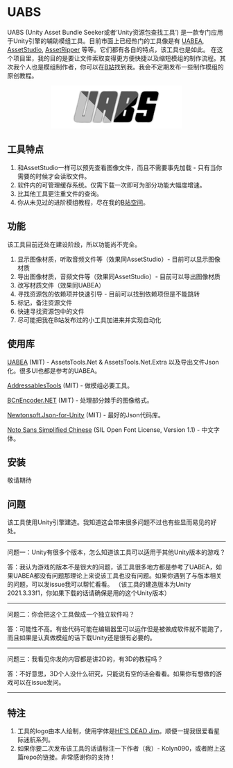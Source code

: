 # UABS
UABS (Unity Asset Bundle Seeker或者‘Unity资源包查找工具’) 是一款专门应用于Unity引擎的辅助模组工具。目前市面上已经热门的工具像是有
[UABEA](https://github.com/nesrak1/UABEA), [AssetStudio](https://github.com/Perfare/AssetStudio),
[AssetRipper](https://github.com/AssetRipper/AssetRipper) 等等。它们都有各自的特点，该工具也是如此。
在这个项目里，我的目的是要让文件索取变得更方便快捷以及缩短模组的制作流程。其次我个人也是模组制作者，你可以在[B站](https://space.bilibili.com/31525265)找到我。我会不定期发布一些制作模组的原创教程。


<p align="center">
    <img src="/readme_img/logo.png" width="300"/>
</p>

## 工具特点
1. 和AssetStudio一样可以预先查看图像文件，而且不需要事先加载 - 只有当你需要的时候才会读取文件。
2. 软件内的可管理缓存系统。仅需下载一次即可为部分功能大幅度增速。
3. 比其他工具更注重文件的查询。
4. 你从未见过的进阶模组教程，尽在我的[B站空间](https://space.bilibili.com/31525265)。

## 功能
该工具目前还处在建设阶段，所以功能尚不完全。

1. 显示图像材质，听取音频文件等（效果同AssetStudio）- 目前可以显示图像材质
2. 导出图像材质，音频文件等（效果同AssetStudio）- 目前可以导出图像材质
3. 改写材质文件（效果同UABEA）
4. 寻找资源包的依赖项并快速引导 - 目前可以找到依赖项但是不能跳转
5. 标记，备注资源文件
6. 快速寻找资源包中的文件
7. 尽可能把我在B站发布过的小工具加进来并实现自动化

## 使用库
[UABEA](https://github.com/nesrak1/UABEA) (MIT) - AssetsTools.Net & AssetsTools.Net.Extra 以及导出文件Json化。很多UI也都是参考的UABEA。

[AddressablesTools](https://github.com/nesrak1/AddressablesTools/releases) (MIT) - 做模组必要工具。

[BCnEncoder.NET](https://github.com/Nominom/BCnEncoder.NET) (MIT) - 处理部分棘手的图像格式。

[Newtonsoft.Json-for-Unity](https://github.com/applejag/Newtonsoft.Json-for-Unity) (MIT) - 最好的Json代码库。

[Noto Sans Simplified Chinese](https://fonts.google.com/noto/specimen/Noto+Sans+SC/license?lang=zh_Hans) (SIL Open Font License, Version 1.1)  - 中文字体。


## 安装
敬请期待


## 问题
该工具使用Unity引擎建造。我知道这会带来很多问题不过也有些显而易见的好处。

---

问题一：Unity有很多个版本，怎么知道该工具可以适用于其他Unity版本的游戏？

答：我认为游戏的版本不是很大的问题，该工具很多地方都是参考了UABEA，如果UABEA都没有问题那理论上来说该工具也没有问题。如果你遇到了与版本相关的问题，可以发issue我可以帮忙看看。
（该工具的建造版本为Unity 2021.3.33f1，你如果下载的话请确保是用的这个Unity版本）

---

问题二：你会把这个工具做成一个独立软件吗？

答：可能性不高。有些代码可能在编辑器里可以运作但是被做成软件就不能跑了，而且如果是认真做模组的话下载Unity还是很有必要的。

---

问题三：我看见你发的内容都是讲2D的，有3D的教程吗？

答：不好意思，3D个人没什么研究，只能说有空的话会看看。如果你有想做的游戏可以在issue发问。

---

## 特注
1. 工具的logo由本人绘制，使用字体是[HE'S DEAD Jim](https://www.dafont.com/hes-dead-jim.font)。顺便一提我很爱看星际迷航系列。
2. 如果你要二次发布该工具的话请标注一下作者（我）- Kolyn090，或者附上这篇repo的链接。非常感谢你的支持！

